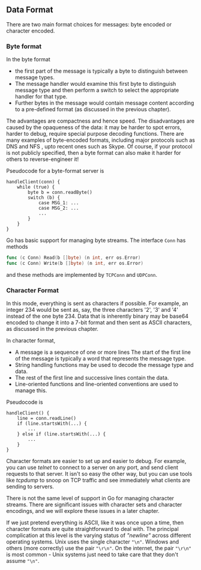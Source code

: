 ## Data Format

There are two main format choices for messages: byte encoded or character encoded.

### Byte format

In the byte format

* the first part of the message is typically a byte to distinguish between message types.
* The message handler would examine this first byte to distinguish message type and then perform a switch to select the appropriate handler for that type.
* Further bytes in the message would contain message content according to a pre-defined format (as discussed in the previous chapter).

The advantages are compactness and hence speed. The disadvantages are caused by the opaqueness of the data: it may be harder to spot errors, harder to debug, require special purpose decoding functions. There are many examples of byte-encoded formats, including major protocols such as DNS and NFS , upto recent ones such as Skype. Of course, if your protocol is not publicly specified, then a byte format can also make it harder for others to reverse-engineer it!

Pseudocode for a byte-format server is

    handleClient(conn) {
        while (true) {
            byte b = conn.readByte()
            switch (b) {
                case MSG_1: ...
                case MSG_2: ...
                ...
            }
        }
    }

Go has basic support for managing byte streams. The interface `Conn` has methods

```go
func (c Conn) Read(b []byte) (n int, err os.Error)
func (c Conn) Write(b []byte) (n int, err os.Error)
```


and these methods are implemented by `TCPConn` and `UDPConn`. 

### Character Format

In this mode, everything is sent as characters if possible. For example, an integer 234 would be sent as, say, the three characters '2', '3' and '4' instead of the one byte 234. Data that is inherently binary may be base64 encoded to change it into a 7-bit format and then sent as ASCII characters, as discussed in the previous chapter.

In character format,

* A message is a sequence of one or more lines
The start of the first line of the message is typically a word that represents the message type.
* String handling functions may be used to decode the message type and data.
* The rest of the first line and successive lines contain the data.
* Line-oriented functions and line-oriented conventions are used to manage this.

Pseudocode is

    handleClient() {
        line = conn.readLine()
        if (line.startsWith(...) {
            ...
        } else if (line.startsWith(...) {
            ...
        }
    }

Character formats are easier to set up and easier to debug. For example, you can use *telnet* to connect to a server on any port, and send client requests to that server. It isn't so easy the other way, but you can use tools like *tcpdump* to snoop on TCP traffic and see immediately what clients are sending to servers.

There is not the same level of support in Go for managing character streams. There are significant issues with character sets and character encodings, and we will explore these issues in a later chapter.

If we just pretend everything is ASCII, like it was once upon a time, then character formats are quite straightforward to deal with. The principal complication at this level is the varying status of *"newline"* across different operating systems. Unix uses the single character `"\n"`. Windows and others (more correctly) use the pair `"\r\n"`. On the internet, the pair `"\r\n"` is most common - Unix systems just need to take care that they don't assume `"\n"`. 
